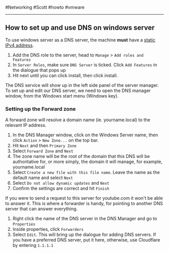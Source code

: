 #Networking #Scott #howto #vmware 

---

## How to set up and use DNS on windows server

To use windows server as a DNS server, the machine **must** have a [static IPv4 address](IP%20Addressing#Setting%20a%20static%20IP). 

1. Add the DNS role to the server, head to `Manage` > `Add roles and Features`
2. In `Server Roles`, make sure `DNS Server` is ticked. Click `Add Features` in the dialogue that pops up
3. Hit next until you can click install, then click install. 

The DNS service will show up in the left side panel of the server manager. To set up and edit our DNS server, we need to open the DNS manager window, from the Windows start menu (Windows key).

### Setting up the Forward zone

A forward zone will resolve a domain name (ie. yourname.local) to the relevant IP address. 

1. In the DNS Manager window, click on the Windows Server name, then click `Action` > `New Zone...` on the top bar. 
2. Hit `Next` and then `Primary Zone`
3. Select `Forward Zone` and `Next`
4. The zone name will be the root of the domain that this DNS will be authoritative for, or more simply, the domain it will manage, for example, yourname.local
5. Select `Create a new file with this file name`. Leave the name as the default name and select `Next`
6. Select `Do not allow dynamic updates` and `Next`
7. Confirm the settings are correct and hit `Finish`

If you were to send a request to this server for youtube.com it won't be able to answer it. This is where a forwarder is handy, for pointing to another DNS server that can answer everything.

1. Right click the name of the DNS server in the DNS Manager and go to `Properties`
2. Inside properties, click `Forwarders`
3. Select `Edit`. This will bring up the dialogue for adding DNS servers. If you have a preferred DNS server, put it here, otherwise, use Cloudflare by entering `1.1.1.1`

